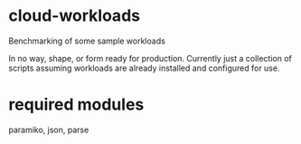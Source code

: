 cloud-workloads
===============

Benchmarking of some sample workloads


In no way, shape, or form ready for production.  Currently just a collection of 
scripts assuming workloads are already installed and configured for use.


required modules
================
paramiko,
json,
parse
